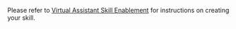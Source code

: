 ﻿Please refer to [Virtual Assistant Skill Enablement](https://github.com/Microsoft/AI/blob/master/solutions/Virtual-Assistant/docs/virtualassistant-skillenablement.md) for instructions on creating your skill.